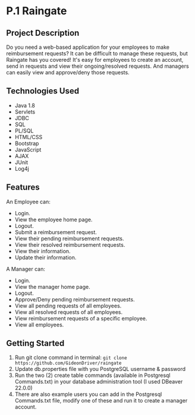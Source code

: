 # P.1 Raingate

## Project Description

Do you need a web-based application for your employees to make reimbursement requests? It can be difficult to manage these requests, but Raingate has you covered! It's easy for employees to create an account, send in requests and view their ongoing/resolved requests. And managers can easily view and approve/deny those requests.

## Technologies Used

* Java 1.8
* Servlets
* JDBC
* SQL
* PL/SQL
* HTML/CSS
* Bootstrap
* JavaScript
* AJAX
* JUnit
* Log4j

## Features

An Employee can: 
* Login. 
* View the employee home page. 
* Logout. 
* Submit a reimbursement request. 
* View their pending reimbursement requests. 
* View their resolved reimbursement requests. 
* View their information. 
* Update their information. 

A Manager can: 
* Login. 
* View the manager home page. 
* Logout. 
* Approve/Deny pending reimbursement requests. 
* View all pending requests of all employees. 
* View all resolved requests of all employees. 
* View reimbursement requests of a specific employee. 
* View all employees.

## Getting Started
   
1. Run git clone command in terminal: `git clone https://github.com/GideonDriver/raingate`
2. Update db.properties file with you PostgreSQL username & password
3. Run the two (2) create table commands (available in Postgresql Commands.txt) in your database administration tool (I used DBeaver 22.0.0)
4. There are also example users you can add in the Postgresql Commands.txt file, modify one of these and run it to create a manager account.
